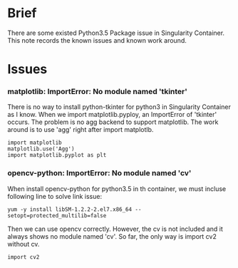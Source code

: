# Brief
There are some existed Python3.5 Package issue in Singularity Container. This note records the known issues and known work around.

# Issues
### matplotlib: ImportError: No module named 'tkinter'
There is no way to install python-tkinter for python3 in Singularity Container as I know. When we import matplotlib.pyploy, an ImportError of 'tkinter' occurs. The problem is no agg backend to support matplotlib. The work around is to use 'agg' right after import matplotlb.
  ```
  import matplotlib
  matplotlib.use('Agg')
  import matplotlib.pyplot as plt
  ```
### opencv-python: ImportError: No module named 'cv'
When install opencv-python for python3.5 in th container, we must incluse following line to solve link issue:
  ```
  yum -y install libSM-1.2.2-2.el7.x86_64 --setopt=protected_multilib=false 
  ```
Then we can use opencv correctly. However, the cv is not included and it always shows no module named 'cv'. So far, the only way is import cv2 without cv.
  ```
  import cv2
  ```  
